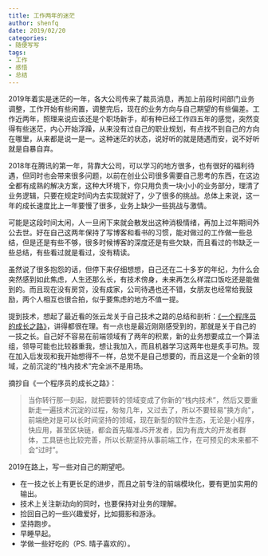 ```yaml
---
title: 工作两年的迷茫
author: shenfq
date: 2019/02/20
categories:
- 随便写写
tags:
- 工作
- 感悟
- 总结
---
```


2019年着实是迷茫的一年，各大公司传来了裁员消息，再加上前段时间部门业务调整，工作开始有些闲置，调整完后，现在的业务方向与自己期望的有些偏差。工作近两年，照理来说应该还是个职场新手，却有种已经工作四五年的感觉，突然变得有些迷茫，内心开始浮躁，从来没有过自己的职业规划，有点找不到自己的方向在哪里，从来都是说一是一。这种迷茫的状态，说好听的就是随遇而安，说不好听就是自暴自弃。

2018年在腾讯的第一年，背靠大公司，可以学习的地方很多，也有很好的福利待遇，但同时也会带来很多问题，以前在创业公司很多需要自己思考的东西，在这边全都有成熟的解决方案，这种大环境下，你只用负责一块小小的业务部分，理清了业务逻辑，只要在规定时间内去实现就好了，少了很多的挑战。总体上来说，这一年的成长速度比上一年要慢了很多，业务上缺少一些挑战与激情。

可能是这段时间太闲，人一旦闲下来就会散发出这种消极情绪，再加上过年期间外公去世。好在自己这两年保持了写博客和看书的习惯，能对做过的工作做一些总结，但是还是有些不够，很多时候博客的深度还是有些欠缺，而且看过的书缺乏一些总结，有些看过就是看过，没有精读。

虽然说了很多抱怨的话，但停下来仔细想想，自己还在二十多岁的年纪，为什么会突然感到如此焦虑，人生还那么长，有技术傍身，未来再怎么样混口饭吃还是能做到的。而且现在没有房贷，没有成家，公司待遇也还不错，女朋友也经常给我鼓励，两个人相互也很合拍，似乎要焦虑的地方不值一提。

提到技术，想起了最近看的张云龙关于自己技术之路的总结和剖析：[《一个程序员的成长之路》](https://github.com/fouber/blog/issues/41)，讲得都很在理。有一点也是最近刚刚感受到的，那就是关于自己的一技之长。自己好不容易在前端领域有了两年的积累，新的业务想要成立一个算法组，领导可能也比较器重我，想让我加入，而且机器学习这两年也是炙手可热。现在加入后发现和我开始想得不一样，总觉不是自己想要的，而且这是一个全新的领域，之前沉淀的“栈内技术”完全派不是用场。

摘抄自《一个程序员的成长之路》：
> 当你转行那一刻起，就把要转的领域变成了你新的“栈内技术”，然后又要重新走一遍技术沉淀的过程，匆匆几年，又过去了，所以不要轻易"换方向"，前端绝对是可以长时间坚持的领域，现在新型的软件生态，无论是小程序，快应用，甚至区块链，都会首先瞄准JS开发者，因为有庞大的开发者群体，工具链也比较完善，所以长期坚持从事前端工作，在可预见的未来都不会“过时”。

2019在路上，写一些对自己的期望吧。

- 在一技之长上有更长足的进步，而且之前专注的前端模块化，要有更加实用的输出。
- 技术上关注新动向的同时，也要保持对业务的理解。
- 捡回自己的一些兴趣爱好，比如摄影和游泳。
- 坚持跑步。
- 早睡早起。
- 学做一些好吃的（PS. 晴子喜欢的）。
